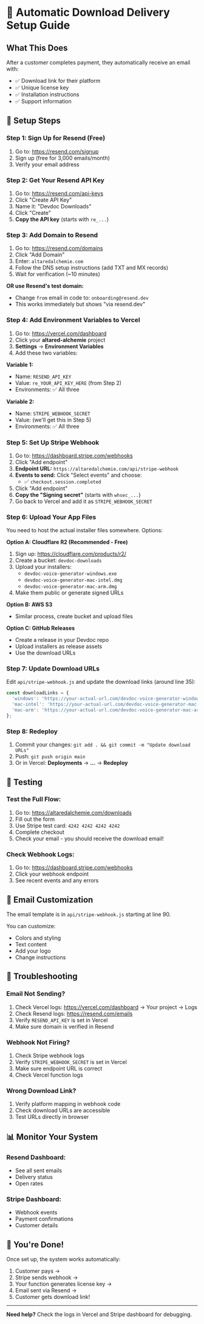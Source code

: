 # 📧 Automatic Download Delivery Setup Guide

## What This Does

After a customer completes payment, they automatically receive an email with:
- ✅ Download link for their platform
- ✅ Unique license key
- ✅ Installation instructions
- ✅ Support information

## 🚀 Setup Steps

### Step 1: Sign Up for Resend (Free)

1. Go to: https://resend.com/signup
2. Sign up (free for 3,000 emails/month)
3. Verify your email address

### Step 2: Get Your Resend API Key

1. Go to: https://resend.com/api-keys
2. Click "Create API Key"
3. Name it: "Devdoc Downloads"
4. Click "Create"
5. **Copy the API key** (starts with `re_...`)

### Step 3: Add Domain to Resend

1. Go to: https://resend.com/domains
2. Click "Add Domain"
3. Enter: `altaredalchemie.com`
4. Follow the DNS setup instructions (add TXT and MX records)
5. Wait for verification (~10 minutes)

**OR use Resend's test domain:**
- Change `from` email in code to: `onboarding@resend.dev`
- This works immediately but shows "via resend.dev"

### Step 4: Add Environment Variables to Vercel

1. Go to: https://vercel.com/dashboard
2. Click your **altared-alchemie** project
3. **Settings** → **Environment Variables**
4. Add these two variables:

**Variable 1:**
- Name: `RESEND_API_KEY`
- Value: `re_YOUR_API_KEY_HERE` (from Step 2)
- Environments: ✅ All three

**Variable 2:**
- Name: `STRIPE_WEBHOOK_SECRET`
- Value: (we'll get this in Step 5)
- Environments: ✅ All three

### Step 5: Set Up Stripe Webhook

1. Go to: https://dashboard.stripe.com/webhooks
2. Click "Add endpoint"
3. **Endpoint URL:** `https://altaredalchemie.com/api/stripe-webhook`
4. **Events to send:** Click "Select events" and choose:
   - ✅ `checkout.session.completed`
5. Click "Add endpoint"
6. **Copy the "Signing secret"** (starts with `whsec_...`)
7. Go back to Vercel and add it as `STRIPE_WEBHOOK_SECRET`

### Step 6: Upload Your App Files

You need to host the actual installer files somewhere. Options:

**Option A: Cloudflare R2 (Recommended - Free)**
1. Sign up: https://cloudflare.com/products/r2/
2. Create a bucket: `devdoc-downloads`
3. Upload your installers:
   - `devdoc-voice-generator-windows.exe`
   - `devdoc-voice-generator-mac-intel.dmg`
   - `devdoc-voice-generator-mac-arm.dmg`
4. Make them public or generate signed URLs

**Option B: AWS S3**
- Similar process, create bucket and upload files

**Option C: GitHub Releases**
- Create a release in your Devdoc repo
- Upload installers as release assets
- Use the download URLs

### Step 7: Update Download URLs

Edit `api/stripe-webhook.js` and update the download links (around line 35):

```javascript
const downloadLinks = {
  'windows': 'https://your-actual-url.com/devdoc-voice-generator-windows.exe',
  'mac-intel': 'https://your-actual-url.com/devdoc-voice-generator-mac-intel.dmg',
  'mac-arm': 'https://your-actual-url.com/devdoc-voice-generator-mac-arm.dmg'
};
```

### Step 8: Redeploy

1. Commit your changes: `git add . && git commit -m "Update download URLs"`
2. Push: `git push origin main`
3. Or in Vercel: **Deployments** → **...** → **Redeploy**

## 🧪 Testing

### Test the Full Flow:

1. Go to: https://altaredalchemie.com/downloads
2. Fill out the form
3. Use Stripe test card: `4242 4242 4242 4242`
4. Complete checkout
5. Check your email - you should receive the download email!

### Check Webhook Logs:

1. Go to: https://dashboard.stripe.com/webhooks
2. Click your webhook endpoint
3. See recent events and any errors

## 📧 Email Customization

The email template is in `api/stripe-webhook.js` starting at line 90.

You can customize:
- Colors and styling
- Text content
- Add your logo
- Change instructions

## 🔧 Troubleshooting

### Email Not Sending?

1. Check Vercel logs: https://vercel.com/dashboard → Your project → Logs
2. Check Resend logs: https://resend.com/emails
3. Verify `RESEND_API_KEY` is set in Vercel
4. Make sure domain is verified in Resend

### Webhook Not Firing?

1. Check Stripe webhook logs
2. Verify `STRIPE_WEBHOOK_SECRET` is set in Vercel
3. Make sure endpoint URL is correct
4. Check Vercel function logs

### Wrong Download Link?

1. Verify platform mapping in webhook code
2. Check download URLs are accessible
3. Test URLs directly in browser

## 📊 Monitor Your System

### Resend Dashboard:
- See all sent emails
- Delivery status
- Open rates

### Stripe Dashboard:
- Webhook events
- Payment confirmations
- Customer details

## 🎉 You're Done!

Once set up, the system works automatically:
1. Customer pays → 
2. Stripe sends webhook → 
3. Your function generates license key → 
4. Email sent via Resend → 
5. Customer gets download link!

---

**Need help?** Check the logs in Vercel and Stripe dashboard for debugging.

